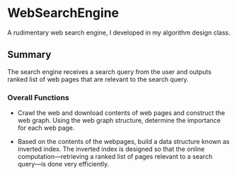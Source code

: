 # WebSearchEngine
A rudimentary web search engine, I developed in my algorithm design class.

## Summary
The search engine receives a search query from the user and outputs ranked list of web pages that are relevant to the search query.

### Overall Functions
- Crawl the web and download contents of web pages and construct the web graph. Using the web graph structure, determine the importance for each web page.


- Based on the contents of the webpages, build a data structure known as inverted index. The inverted index is designed so that the online computation—retrieving a ranked list of pages relevant to a search query—is done very efficiently.
